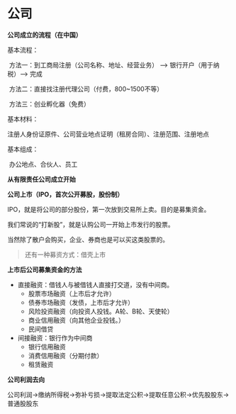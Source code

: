 # 公司



**公司成立的流程（在中国）**

基本流程：

​	方法一：到工商局注册（公司名称、地址、经营业务） --> 银行开户（用于纳税）--> 完成

​	方法二：直接找注册代理公司（付费，800~1500不等）

​	方法三：创业孵化器（免费）

基本材料：

​	注册人身份证原件、公司营业地点证明（租房合同）、注册范围、注册地点

基本组成：

​	办公地点、合伙人、员工



**从有限责任公司成立开始**



**公司上市（IPO，首次公开募股，股份制）**

IPO，就是将公司的部分股份，第一次放到交易所上卖。目的是募集资金。

我们常说的“打新股”，就是认购公司一开始上市发行的股票。

当然除了散户会购买，企业、券商也是可以买这类股票的。

> 还有一种募资方式：借壳上市







**上市后公司募集资金的方法**

* 直接融资：借钱人与被借钱人直接打交道，没有中间商。
  * 股票市场融资（上市后才允许）
  * 债券市场融资（发债，上市后才允许）
  * 风险投资融资（向投资人投钱。A轮、B轮、天使轮）
  * 商业信用融资（向其他企业投钱。）
  * 民间借贷
* 间接融资：银行作为中间商
  * 银行信用融资
  * 消费信用融资（分期付款）
  * 租赁融资





**公司利润去向**

公司利润->缴纳所得税->弥补亏损->提取法定公积->提取任意公积->优先股股东->普通股股东